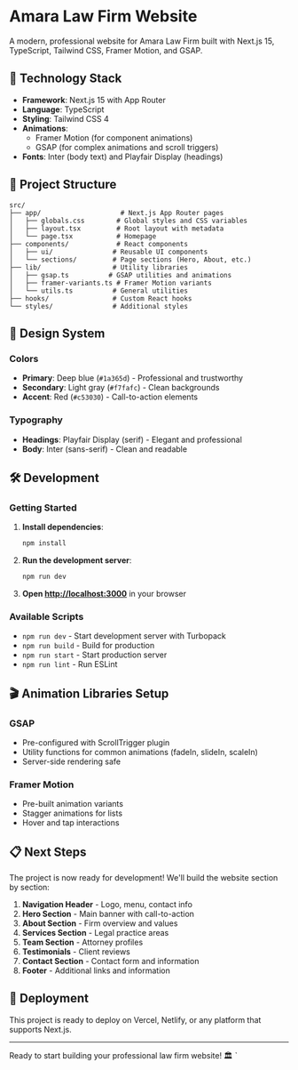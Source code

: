# Amara Law Firm Website

A modern, professional website for Amara Law Firm built with Next.js 15, TypeScript, Tailwind CSS, Framer Motion, and GSAP.

## 🚀 Technology Stack

- **Framework**: Next.js 15 with App Router
- **Language**: TypeScript
- **Styling**: Tailwind CSS 4
- **Animations**: 
  - Framer Motion (for component animations)
  - GSAP (for complex animations and scroll triggers)
- **Fonts**: Inter (body text) and Playfair Display (headings)

## 📁 Project Structure

```
src/
├── app/                    # Next.js App Router pages
│   ├── globals.css        # Global styles and CSS variables
│   ├── layout.tsx         # Root layout with metadata
│   └── page.tsx           # Homepage
├── components/            # React components
│   ├── ui/               # Reusable UI components
│   └── sections/         # Page sections (Hero, About, etc.)
├── lib/                  # Utility libraries
│   ├── gsap.ts          # GSAP utilities and animations
│   ├── framer-variants.ts # Framer Motion variants
│   └── utils.ts          # General utilities
├── hooks/                # Custom React hooks
└── styles/               # Additional styles
```

## 🎨 Design System

### Colors
- **Primary**: Deep blue (`#1a365d`) - Professional and trustworthy
- **Secondary**: Light gray (`#f7fafc`) - Clean backgrounds
- **Accent**: Red (`#c53030`) - Call-to-action elements

### Typography
- **Headings**: Playfair Display (serif) - Elegant and professional
- **Body**: Inter (sans-serif) - Clean and readable

## 🛠️ Development

### Getting Started

1. **Install dependencies**:
   ```bash
   npm install
   ```

2. **Run the development server**:
   ```bash
   npm run dev
   ```

3. **Open [http://localhost:3000](http://localhost:3000)** in your browser

### Available Scripts

- `npm run dev` - Start development server with Turbopack
- `npm run build` - Build for production
- `npm run start` - Start production server
- `npm run lint` - Run ESLint

## 🎬 Animation Libraries Setup

### GSAP
- Pre-configured with ScrollTrigger plugin
- Utility functions for common animations (fadeIn, slideIn, scaleIn)
- Server-side rendering safe

### Framer Motion
- Pre-built animation variants
- Stagger animations for lists
- Hover and tap interactions

## 📋 Next Steps

The project is now ready for development! We'll build the website section by section:

1. **Navigation Header** - Logo, menu, contact info
2. **Hero Section** - Main banner with call-to-action
3. **About Section** - Firm overview and values
4. **Services Section** - Legal practice areas
5. **Team Section** - Attorney profiles
6. **Testimonials** - Client reviews
7. **Contact Section** - Contact form and information
8. **Footer** - Additional links and information

## 🚀 Deployment

This project is ready to deploy on Vercel, Netlify, or any platform that supports Next.js.

---

Ready to start building your professional law firm website! 🏛️
`